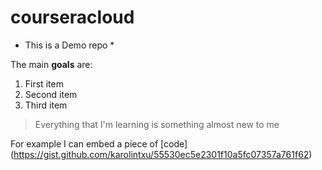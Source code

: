 # courseracloud
* This is a Demo repo *

The main **goals** are:
1. First item
2. Second item
3. Third item


> Everything that I'm learning is something almost new to me

For example I can embed a piece of [code] (https://gist.github.com/karolintxu/55530ec5e2301f10a5fc07357a761f62)
